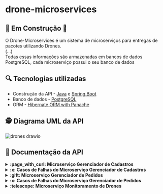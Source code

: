 # drone-microservices
## 🔧​ Em Construção 🔧​
O Drone-Microservices é um sistema de microserviços para entregas de pacotes utilizando Drones.<br>
(...)
<br>
Todas essas informações são armazenadas em bancos de dados PostgreSQL, cada microserviço possui o seu banco de dados<br>

## :mag: Tecnologias utilizadas
- Construção da API - [Java](https://www.oracle.com/br/java/technologies/javase/jdk11-archive-downloads.html) e [Spring Boot](https://spring.io/projects/spring-boot)<br>
- Banco de dados - [PostgreSQL](https://www.postgresql.org/) <br>
-  ORM - [Hibernate ORM with Panache](https://quarkus.io/guides/hibernate-orm-panache) <br>

## 🕵 Diagrama UML da API <br>

![drones drawio](https://github.com/user-attachments/assets/414ee0c9-b5c4-4bba-843f-050befab75fe)

## 🔎 Documentação da API
<details>
<summary><strong>:page_with_curl: Microserviço Gerenciador de Cadastros  </strong></summary><br/>

- Cadastrar um usuário

```
  POST /register/user
```
:point_right: Não é possível cadastrar CPF e E-mail duplicados.<br>
:point_right: As senhas são salvas no banco de dados criptografadas com o algorítimo "SHA-256".<br>

| Parâmetro   | Tipo       | Descrição                           |
| :---------- | :--------- | :---------------------------------- |
| `nome` | `string` |   nome do usuário |
| `sobrenome` | `string` |  sobrenome do usuário |
| `cpf` | `string` |   CPF do usuário|
| `email` | `string` |   e-mail do usuário |
| `telefone` | `string` |   telefone do usuário |
| `senha` | `string` |   senha de acesso |

  Corpo da resposta: <br/>
  
  
  ```json
  {
"id": 1,
"nome": "John",
"sobrenome": "Martinez",
"email": "xxxx@gmail.com",
"telefone": "5531987198765",
  }
  ```
:white_check_mark: STATUS 201 CREATED

- Buscar um usuário por CPF

```
  GET /register/user/cpf/:cpf
```
  Corpo da resposta: <br/>
  
  
  ```json
{
	"id": 1,
	"nome": "John",
	"sobrenome": "Martinez",
	"email": "xxxx@gmail.com",
	"enderecos": [
		{
			"id": 1,
			"logradouro": "Andradas",
			"numero": 200,
			"complemento": "apt101",
			"bairro": "Centro",
			"cidade": "Belo Horizonte",
			"estado": "Minas Gerais",
			"cep": "30120-010",
			"latitude": "-19.8244097",
			"longitude": "-43.9788706",
		}
	],
	"telefone": "5531987191234"
}
  ```
:white_check_mark: STATUS 200 OK

- Buscar um usuário por id

```
  GET /register/user/id/:id
```
  Corpo da resposta: <br/>
  
  
  ```json
{
	"id": 1,
	"nome": "John",
	"sobrenome": "Martinez",
	"email": "xxxx@gmail.com",
	"enderecos": [
		{
			"id": 1,
			"logradouro": "Andradas",
			"numero": 200,
			"complemento": "apt101",
			"bairro": "Centro",
			"cidade": "Belo Horizonte",
			"estado": "Minas Gerais",
			"cep": "30120-010",
			"latitude": "-19.8244097",
			"longitude": "-43.9788706",
		}
	],
	"telefone": "5531987191234"
}
  ```
:white_check_mark: STATUS 200 OK

- Edição dos dados cadastrais de um usuário

```
 PUT /register/user/id/:id
```
:point_right: Não é permitido editar o CPF.

| Parâmetro   | Tipo       | Descrição                           |
| :---------- | :--------- | :---------------------------------- |
| `nome` | `string` |   nome do usuário |
| `sobrenome` | `string` |  sobrenome do usuário |
| `cpf` | `string` |   CPF do usuário|
| `email` | `string` |   e-mail do usuário |
| `telefone` | `string` |   telefone do usuário |
| `senha` | `string` |   senha de acesso |

  Corpo da resposta: <br/>
  
  
  ```json
  {
"id": 1,
"nome": "John",
"sobrenome": "Martinez",
"email": "xxxx@gmail.com",
"telefone": "5531987198765",
  }
  ```
:white_check_mark: STATUS 200 OK

- cadastro de um endereço

```
 POST /register/address
```
:point_right: Não é possível cadastrar um endereço para um usuário inexistente.<br>
:point_right: Ao cadastrar um novo endereço uma mensagem é enviada a uma fila que irá proceder com uma requisição ao serviço distancematrix.ai para burcar os valores de latitude e longitude do endereço cadastrado e completar as informações no banco de dados.

| Parâmetro   | Tipo       | Descrição                           |
| :---------- | :--------- | :---------------------------------- |
| `usuarioId` | `long` |   id do usuário |
| `logradouro` | `string` | logradouro do usuário |
| `numero` | `long` |   numero do logradouro |
| `complemento` | `string` |  complemento do logradouro |
| `bairro` | `string` |   bairro do logradouro |
| `cidade` | `string` |   cidade do usuário |
| `estado` | `string` |   estado a qual a cidade pertence|
| `cep` | `string` |   CEP do logradouro|

  Corpo da resposta: <br/>
  
  
  ```json
{
    "id": 1,
    "logradouro": "Afonso Pena",
    "numero": 84,
    "complemento": "apt202",
    "bairro": "Centro",
    "cidade": "Belo Horizonte",
    "estado": "Minas Gerais",
    "cep": "30130002",
    "latitude": null,
    "longitude": null,
}
  ```
:white_check_mark: STATUS 201 CREATED

- Busca os endereços de usuário pelo seu id

```
GET /register/address/user/:id
```
  Corpo da resposta: <br/>
  
  
  ```json
[
	{
		"id": 1,
		"logradouro": "Andradas",
		"numero": 200,
		"complemento": "apt101",
		"bairro": "Centro",
		"cidade": "Belo Horizonte",
		"estado": "Minas Gerais",
		"cep": "30120-010",
		"latitude": "-19.8244097",
		"longitude": "-43.9788706",
	}
]
  ```
:white_check_mark: STATUS 200 OK

- Busca um endereço pelo seu id

```
GET /register/address/:id
```
  Corpo da resposta: <br/>
  
  
  ```json
	{
		"id": 1,
		"logradouro": "Andradas",
		"numero": 200,
		"complemento": "apt101",
		"bairro": "Centro",
		"cidade": "Belo Horizonte",
		"estado": "Minas Gerais",
		"cep": "30120-010",
		"latitude": "-19.8244097",
		"longitude": "-43.9788706",
	}
  ```
:white_check_mark: STATUS 200 OK

- Deleta um endereço pelo seu id

```
DELETE /register/address/:id
```
  Corpo da resposta: <br/>
  
  
  ```json
Endereço deletado com sucesso
  ```
:white_check_mark: STATUS 200 OK

- Edita um endereço pelo seu  id

```
PUT /register/address/:id
```
:point_right: Ao cadastrar um novo endereço uma mensagem é enviada a uma fila que irá proceder com uma requisição ao serviço distancematrix.ai para burcar os valores de latitude e longitude do endereço cadastrado e completar as informações no banco de dados.

| Parâmetro   | Tipo       | Descrição                           |
| :---------- | :--------- | :---------------------------------- |
| `logradouro` | `string` | logradouro do usuário |
| `numero` | `long` |   numero do logradouro |
| `complemento` | `string` |  complemento do logradouro |
| `bairro` | `string` |   bairro do logradouro |
| `cidade` | `string` |   cidade do usuário |
| `estado` | `string` |   estado a qual a cidade pertence|
| `cep` | `string` |   CEP do logradouro|

  Corpo da resposta: <br/>
  
  
  ```json
{
    "id": 1,
    "logradouro": "Afonso Pena",
    "numero": 84,
    "complemento": "apt202",
    "bairro": "Centro",
    "cidade": "Belo Horizonte",
    "estado": "Minas Gerais",
    "cep": "30130002",
    "latitude": "-19.9650549",
    "longitude": "-43.803484",
}
  ```
:white_check_mark: STATUS 200 OK

- Cadastro um Drone

```
POST /register/drone
```
:point_right: Não é possível cadastrar um drone com um status inexistente. <br>
:point_right: Ao cadastrar um novo drone com status Disponível é enviado uma mensagem para uma fila que irá verificar se há algum pedido com pendencia de alocação de um drone para realizar a entrega.
  
| Parâmetro   | Tipo       | Descrição                           |
| :---------- | :--------- | :---------------------------------- |
| `modelo` | `string` | modelo do drone |
| `marca` | `string` |  marca do drone  |
| `ano` | `string` |  ano de fabricação do drone |
| `status` | `string` |   enun dos status possíveis para o drone|

  Corpo da resposta: <br/>
  
  
  ```json
{
"id": 1,
"modelo": "x",
"marca": "DJI",
"ano": "2018",
"status": "DISPONIVEL"
}
  ```
:white_check_mark: STATUS 201 CREATED

- Busca um drone pelo id

```
GET /register/drone/:id
```

  Corpo da resposta: <br/>
  
  
  ```json
{
"id": 1,
"modelo": "x",
"marca": "DJI",
"ano": "2018",
"status": "DISPONIVEL"
}
  ```
:white_check_mark: STATUS 200 ok

- Edita o status de um drone

```
PUT /register/drone/:id/status/:status
```
:point_right: Não é possível editar um drone com status diferente dos pré-estabelecidos.<br>
:point_right: Ao editar um drone para o status Disponível é enviado uma mensagem para uma fila que irá verificar se há algum pedido com pendencia de alocação de um drone para realizar a entrega.


  Corpo da resposta: <br/>
  
  
  ```json
{
"id": 1,
"modelo": "x",
"marca": "DJI",
"ano": "2018",
"status": "EM_ROTA"
}
  ```
:white_check_mark: STATUS 200 OK

- Busca todos os drones cadastrados

```
GET /register/drone
```

  Corpo da resposta: <br/>
  
  
  ```json
[
	{
		"id": 1,
		"modelo": "x",
		"marca": "DJI",
		"ano": "2018",
		"status": "EM_ROTA"
	},
	{
		"id": 2,
		"modelo": " z908",
		"marca": "xiaomi",
		"ano": "2024",
		"status": "DISPONIVEL"
	}
]
  ```
:white_check_mark: STATUS 200 OK

- Busca drones por tipo de status

```
GET /register/drone/status/:status
```
:point_right: Não é possível buscar um drone com status diferente dos pré-estabelecidos.

  Corpo da resposta: <br/>
  
  
  ```json
[
	{
		"id": 1,
		"modelo": "x",
		"marca": "DJI",
		"ano": "2018",
		"status": "EM_ROTA"
	},
	{
		"id": 2,
		"modelo": " z908",
		"marca": "xiaomi",
		"ano": "2024",
		"status": "EM_ROTA"
	}
]
  ```
:white_check_mark: STATUS 200 OK

</details>
<details>
<summary><strong>:x: Casos de Falhas do Microserviço Gerenciador de Cadastros </strong></summary><br/>

- Ao tentar cadastrar um usuário com CPF e e-mail já existentes na base de dados deve  emitir a exceção `UsuarioExistenteException`<br><br>
:warning: STATUS 409 - CONFLICT
 ```json
	CPF ou Email já cadastrado
  ```
- Ao buscar por um usuário inexistente deve emitir a exceção `UsuarioNaoExistenteException`<br><br>
:warning: STATUS 404 - NOT FOUND
 ```json
	Usuário não encontrado
  ```
- Ao tentar edita o CPF de um usuário deve  emitir a exceção `EdicaoNaoPermitidaException`<br><br>
:x: STATUS 403 - FORBIDDEN
 ```json
	Edição não permitida
  ```
- Ao buscar por um endereço inexistente deve emitir a exceção `EnderecoNaoExistenteException`<br><br>
:warning: STATUS 404 - NOT FOUND
 ```json
	Endereço não encontrado
  ```
- Ao tentar cadastrar, editar ou buscar por um drone com um status diferente dos pré-estabelecidos deve  emitir a exceção `StatusInvalidoExceptionn`<br><br>
:x: STATUS 403 - FORBIDDEN
 ```json
	Status inexistente
 ```

- Ao buscar por um drone inexistente deve emitir a exceção `DroneNaoExistenteException`<br><br>
:warning: STATUS 404 - NOT FOUND
 ```json
	Drone não encontrado
  ```
</details>

<details>
<summary><strong>:gift: Microserviço Gerenciador de Pedidos  </strong></summary><br/>
	
- Cadastro de um Pedido

```
POST /order
```
:point_right: Ao cadastrar um novo pedido é verificado de forma sincrona se o remetente, destinatário e o endereço estão cadastrado no banco de dados.<br>
:point_right: Ao cadastrar o pedido é enviado uma mensagem para uma fila que irá buscar um drone com status disponível para realizar a entrega.<br>
:point_right:Ao cadastrar um pedido o remetente é o destinatário são notificados via SMS. <br>
:point_right: Não é possível cadastrar um pedido quando o microserviço gerenciador de cadastros está indisponível.<br>
  
| Parâmetro   | Tipo       | Descrição                           |
| :---------- | :--------- | :---------------------------------- |
| `dataPedido` | `LocalDateTime` | data do pedido |
| `status:` | `string` |  "criado"  |
| `remetenteId` | `long` |  id de identificação do remetente |
| `destinatarioId` | `long` |   id de identificação do destinatário |
| `enderecoId` | `long` |   id de identificação do endereço de entrega |

  Corpo da resposta: <br/>
  
  ```json
  {
	"id": 1,
	"dataPedido": "2024-12-03T10:15:30",
	"dataEntrega": null,
	"status": "CRIADO",
	"endereco": {
		"logradouro": "Afonso Pena",
		"numero": 84,
		"complemento": "apt202",
		"bairro": "Centro",
		"cidade": "Belo Horizonte",
		"estado": "Minas Gerais",
		"cep": "30130002"
	},
	"remetente": {
		"id": 1,
		"nome": "Joe",
		"sobrenome": "Batista",
		"email": "je@gmail.com",
		"telefone": "5531987191832"
	},
	"destinatario": {
		"id": 1,
		"nome": "Joe",
		"sobrenome": "Batista",
		"email": "je@gmail.com",
		"telefone": "5531987191832"
	},
	"droneId": null
}

  ```
:white_check_mark: STATUS 201 CREATED

- Busca um pedido pelo id

```
GET /order/:id
```
:point_right: Não é possível buscar um pedido quando o microserviço gerenciador de cadastros está indisponível.<br>

Corpo da resposta: <br/>

  ```json
  {
	"id": 1,
	"dataPedido": "2024-12-03T10:15:30",
	"dataEntrega": null,
	"status": "CRIADO",
	"endereco": {
		"logradouro": "Afonso Pena",
		"numero": 84,
		"complemento": "apt202",
		"bairro": "Centro",
		"cidade": "Belo Horizonte",
		"estado": "Minas Gerais",
		"cep": "30130002"
	},
	"remetente": {
		"id": 1,
		"nome": "Joe",
		"sobrenome": "Batista",
		"email": "je@gmail.com",
		"telefone": "5531987191832"
	},
	"destinatario": {
		"id": 1,
		"nome": "Joe",
		"sobrenome": "Batista",
		"email": "je@gmail.com",
		"telefone": "5531987191832"
	},
	"droneId": 1
}

  ```
:white_check_mark: STATUS 200 OK

- Busca todos os pedidos de um usuário pelo id do usuário

```
GET /order/user/:id
```
:point_right: Não é possível buscar um pedido pelo usuário id quando o microserviço gerenciador de cadastros está indisponível.<br>

Corpo da resposta: <br/>

  ```json
  
[
	{
	"id": 1,
	"dataPedido": "2007-12-03T10:15:30",
	"dataEntrega": null,
	"status": "CRIADO",
	"enderecoId": 1,
	"remetenteId": 1,
	"destinatarioId": 2,
	"droneId": null
	}
]
  
  ```
:white_check_mark: STATUS 200 OK

- Edita um pedido pelo id

```
PUT /order/:id
```
:point_right: Não é possível editar um pedido com status diferente dos pré-estabelecidos, com remetente, destinatário, endereço e drone não cadastrados e quando o microserviço gerenciador de cadastros está indisponível. Não é possível editar o drone de um pedido quando o seu status é diferente do disponível, ou quando o pedido já está em rota ou finalizado.<br>
:point_right: Não possível editar o status do pedido para "EM_ROTA" pois existe uma endpoint exclusivo para esta alteração.<br>
:point_right: Ao editar o status de um pedido o remetente e destinatário recebem um SMS notificado da ação.<br>

| Parâmetro   | Tipo       | Descrição                           |
| :---------- | :--------- | :---------------------------------- |
| `dataPedido` | `LocalDateTime` | data do pedido |
| `dataEntrega` | `LocalDateTime` | data do pedido |
| `status` | `string` |  "criado"  |
| `remetenteId` | `long` |  id de identificação do remetente |
| `destinatarioId` | `long` |   id de identificação do destinatário |
| `enderecoId` | `long` |   id de identificação do endereço de entrega |
| `droneId` | `long` |   id de identificação do drone destinado a realizar a entrega |

  Corpo da resposta: <br/>
  
  ```json
  {
	"id": 1,
	"dataPedido": "2024-12-03T10:15:30",
	"dataEntrega": "2024-12-03T10:15:30",
	"status": "CANCELADO",
	"endereco": {
		"logradouro": "Afonso Pena",
		"numero": 84,
		"complemento": "apt202",
		"bairro": "Centro",
		"cidade": "Belo Horizonte",
		"estado": "Minas Gerais",
		"cep": "30130002"
	},
	"remetente": {
		"id": 1,
		"nome": "Joe",
		"sobrenome": "Batista",
		"email": "je@gmail.com",
		"telefone": "5531987191832"
	},
	"destinatario": {
		"id": 1,
		"nome": "Joe",
		"sobrenome": "Batista",
		"email": "je@gmail.com",
		"telefone": "5531987191832"
	},
	"droneId": 3
}

  ```
:white_check_mark: STATUS 200 OK

- Edita o status do pedido para EM_ROTA

```
PUT /order/new_monitor/:idPedido
```
:point_right: O pedido somente pode ser colocado EM_ROTA caso o seu status esteja como CRIADO.<br>
:point_right: Ao se colocar um pedido EM_ROTA é envidao uma mensagem para uma fila que irá criar o seu primeiro ponto de monitoramento.<br>
:point_right: Ao colocar o pedido EM_ROTA o remetente e destinatário recebem um SMS de notificação.<br>


| Parâmetro   | Tipo       | Descrição                           |
| :---------- | :--------- | :---------------------------------- |
| `latitude` | `string` |   latitude do endereço de onde houve a saída do drone |
| `longitude` | `string` |  longitude do endereço de onde houve a saída do drone  |

 :white_check_mark: STATUS 204 NO CONTENT

</details>
<details>
<summary><strong>:x: Casos de Falhas do Microserviço Gerenciador de Pedidos </strong></summary><br/>

- Ao tentar cadastrar um pedido com um status diferente dos pré-estabelecidos deve  emitir a exceção `StatusInvalidoException`<br><br>
:x: STATUS 403 - FORBIDDEN
 ```json
	Status inexistente
  ```
- Ao buscar por um pedido inexistente deve emitir a exceção `PedidoInexistenteException`<br><br>
:warning: STATUS 404 - NOT FOUND
 ```json
	Pedido não encontrado
  ```
- Ao buscar por um pedido pelo usuárioId inexistente deve emitir a exceção `UsuarioNaoExistenteException`<br><br>
:warning: STATUS 404 - NOT FOUND
 ```json
	Usuário não encontrado
  ```
- Ao buscars os dados do remetente, destinatário e endereço com o ms-gerenciador de cadastros indisponível deve  emitir a exceção `ServicoIndisponivelException`<br><br>
:x: STATUS 503 - SERVICE_UNAVAILABLE
 ```json
	Serviço ms-gerenciador-cadastros indisponível
  ```
- Ao tentar editar o o status de um pedido para "EM_ROTA" fora do endpoint designado para esta ação  deve  emitir a exceção `OperacaoInvalidaException`<br><br>
:x: STATUS 403 - FORBIDDEN
 ```json
	Status do pedido não pode ser alterado para EM_ROTA
  ```
- Ao tentar alocar um drone para um pedido e este não possuir o status DISPONÍVEL deve  emitir a exceção `OperacaoInvalidaException`<br><br>
:x: STATUS 403 - FORBIDDEN
 ```json
	Não é possível alocar este drone para este pedido
  ```
- Ao tentar alocar para um pedido um drone não existente na base de dados deve emitir a exceção `DroneNaoExistenteException`<br><br>
:warning: STATUS 404 - NOT FOUND
 ```json
	Drone não encontrado
  ```
- Ao tentar alterar o drone de um pedido quem possiu o status "EM_ROTA", "ENTREGUE" ou "CANCELADO" deve  emitir a exceção `OperacaoInvalidaException`<br><br>
:x: STATUS 403 - FORBIDDEN
 ```json
	Não é possível alterar o drone deste pedido
 ```
- Ao tentar colocar EM_ROTA um pedido com status diferente de "CRIADO" deve  emitir a exceção `OperacaoInvalidaException`<br><br>
:x: STATUS 403 - FORBIDDEN
 ```json
	Pedido não pode ser colocado em rota
 ```
- Ao tentar colocar EM_ROTA um pedido que não teve um drone designado deve  emitir a exceção `OperacaoInvalidaException`<br><br>
:x: STATUS 403 - FORBIDDEN
 ```json
	Pedido não possui drone
 ```		
</details>

<details>
<summary><strong>:telescope: Microserviço Monitoramento de Drones  </strong></summary><br/>
	
- Cadastra um ponto de monitoramento

```
POST/monitor
```

| Parâmetro   | Tipo       | Descrição                           |
| :---------- | :--------- | :---------------------------------- |
| `pedidoId` | `long` |   id do pedido |
| `droneId` | `long` |   id do drone |
| `latitude` | `string` |   latitude do ponto |
| `longitude` | `string` |  longitude do ponto |

  Corpo da resposta: <br/>
  
  ```json
{
	"id": 5,
	"pedidoId": 1,
	"droneId": 1,
	"latitude": "19.000",
	"longitude": "19.000"
}
```

 :white_check_mark: STATUS 201 NO CREATED

 - Busca todos os pontos de monitoramento de um pedido

```
GET /monitor/:pedidoid
```
Corpo da resposta: <br/>

  ```json
[
	{
		"id": 1,
		"pedidoId": 1,
		"droneId": 2,
		"latitude": "19.001",
		"longitude": "20.002"
	},
	{
		"id": 5,
		"pedidoId": 1,
		"droneId": 1,
		"latitude": "19.002",
		"longitude": "20.002"
	}
]
```
 :white_check_mark: STATUS 200 OK

 - Edita um ponto de monitoramento

```
PUT/monitor/:id
```

| Parâmetro   | Tipo       | Descrição                           |
| :---------- | :--------- | :---------------------------------- |
| `latitude` | `string` |   latitude do ponto |
| `longitude` | `string` |  longitude do ponto  |

  Corpo da resposta: <br/>
  
  ```json
{
	"id": 5,
	"pedidoId": 1,
	"droneId": 1,
	"latitude": "19.000",
	"longitude": "19.000"
}
```

 :white_check_mark: STATUS 200 OK

- Deleta um ponto de monitoramento

```
DELETE/monitor/:id
```
 :white_check_mark: STATUS 204 NO CONTENT

 - Deleta o monitoramento de um pedido

```
DELETE/monitor/order/:pedidoid
```
 :white_check_mark: STATUS 204 NO CONTENT
 
</details>

